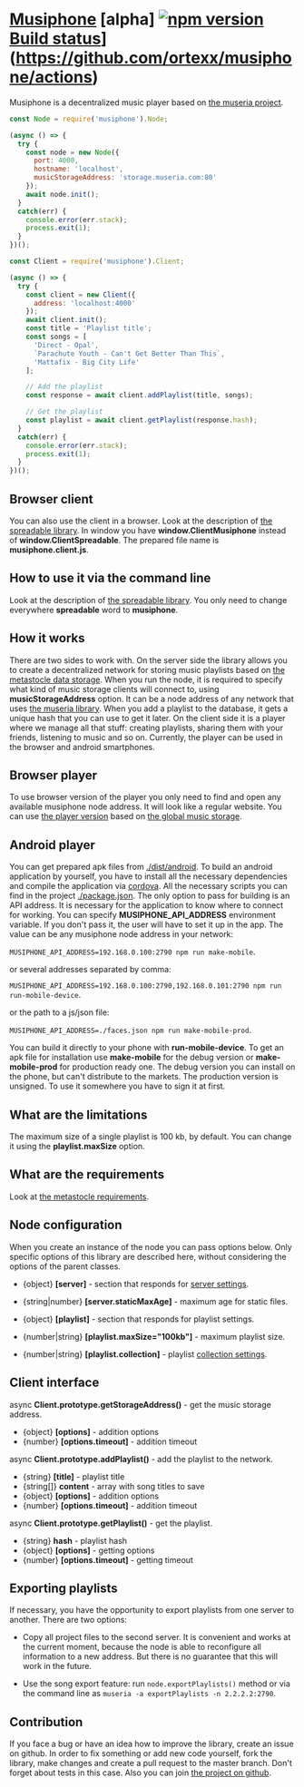# [Musiphone](https://github.com/ortexx/musiphone/) [alpha] [![npm version](https://badge.fury.io/js/musiphone.svg)](https://badge.fury.io/js/musiphone) [Build status](https://github.com/ortexx/musiphone/workflows/build/badge.svg)](https://github.com/ortexx/musiphone/actions)

Musiphone is a decentralized music player based on [the museria project](https://github.com/ortexx/museria/).

```javascript
const Node = require('musiphone').Node;

(async () => {  
  try {
    const node = new Node({
      port: 4000,
      hostname: 'localhost',
      musicStorageAddress: 'storage.museria.com:80'
    });
    await node.init();
  }
  catch(err) {
    console.error(err.stack);
    process.exit(1);
  }
})();
```

```javascript
const Client = require('musiphone').Client;

(async () => {  
  try {
    const client = new Client({
      address: 'localhost:4000'
    });
    await client.init();    
    const title = 'Playlist title';
    const songs = [
      'Direct - Opal',
      `Parachute Youth - Can't Get Better Than This`,
      'Mattafix - Big City Life'
    ];

    // Add the playlist
    const response = await client.addPlaylist(title, songs);

    // Get the playlist
    const playlist = await client.getPlaylist(response.hash);
  }
  catch(err) {
    console.error(err.stack);
    process.exit(1);
  }
})();
```

## Browser client
You can also use the client in a browser. Look at the description of [the spreadable library](https://github.com/ortexx/spreadable/#how-to-use-the-client-in-a-browser). In window you have __window.ClientMusiphone__ instead of __window.ClientSpreadable__. The prepared file name is __musiphone.client.js__.

## How to use it via the command line
Look at the description of [the spreadable library](https://github.com/ortexx/spreadable/#how-to-use-it-via-the-command-line). You only need to change everywhere **spreadable** word to **musiphone**.

## How it works

There are two sides to work with. On the server side the library allows you to create a decentralized network for storing music playlists based on [the metastocle data storage](https://github.com/ortexx/metastocle/). When you run the node, it is required to specify what kind of music storage clients will connect to, using __musicStorageAddress__ option. It can be a node address of any network that uses [the museria library](https://github.com/ortexx/museria/). When you add a playlist to the database, it gets a unique hash that you can use to get it later. On the client side it is a player where we manage all that stuff: creating playlists, sharing them with your friends, listening to music and so on. Currently, the player can be used in the browser and android smartphones.

## Browser player
To use browser version of the player you only need to find and open any available musiphone node address. It will look like a regular website. You can use [the player version](https://github.com/ortexx/museria-player/) based on [the global music storage](https://github.com/ortexx/museria-global/).

## Android player
You can get prepared apk files from [./dist/android](https://github.com/ortexx/musiphone/tree/master/dist/android). To build an android application by yourself, you have to install all the necessary dependencies and compile the application via [cordova](https://cordova.apache.org/).
All the necessary scripts you can find in the project [./package.json](https://github.com/ortexx/musiphone/blob/master/package.json).
The only option to pass for building is an API address. It is necessary for the application to know where to connect for working. You can specify  __MUSIPHONE_API_ADDRESS__ environment variable. If you don't pass it, the user will have to set it up in the app. The value can be any musiphone node address in your network:

`MUSIPHONE_API_ADDRESS=192.168.0.100:2790 npm run make-mobile`.

or several addresses separated by comma:

`MUSIPHONE_API_ADDRESS=192.168.0.100:2790,192.168.0.101:2790 npm run run-mobile-device`.

or the path to a js/json file:

`MUSIPHONE_API_ADDRESS=./faces.json npm run make-mobile-prod`.

You can build it directly to your phone with __run-mobile-device__. 
To get an apk file for installation use __make-mobile__ for the debug version or __make-mobile-prod__ for production ready one. The debug version you can install on the phone, but can't distribute to the markets. The production version is unsigned. To use it somewhere you have to sign it at first.

## What are the limitations
The maximum size of a single playlist is 100 kb, by default. You can change it using the __playlist.maxSize__ option.

## What are the requirements
Look at [the metastocle requirements](https://github.com/ortexx/metastocle/#what-are-the-requirements).

## Node configuration

When you create an instance of the node you can pass options below. Only specific options of this library are described here, without considering the options of the parent classes.

* {object} __[server]__ - section that responds for [server settings](https://github.com/ortexx/spreadable#node-configuration).

* {string|number} __[server.staticMaxAge]__ - maximum age for static files.

* {object} __[playlist]__ - section that responds for playlist settings.

* {number|string} __[playlist.maxSize="100kb"]__ - maximum playlist size.

* {number|string} __[playlist.collection]__ - playlist [collection settings](https://github.com/ortexx/metastocle#collection-configuration).

## Client interface

async __Client.prototype.getStorageAddress()__ - get the music storage address.
  * {object} __[options]__ - addition options
  * {number} __[options.timeout]__ - addition timeout

async __Client.prototype.addPlaylist()__ - add the playlist to the network.
  * {string} __[title]__ - playlist title
  * {string[]} __content__ - array with song titles to save
  * {object} __[options]__ - addition options
  * {number} __[options.timeout]__ - addition timeout

async __Client.prototype.getPlaylist()__ - get the playlist.
  * {string} __hash__ - playlist hash
  * {object} __[options]__ - getting options
  * {number} __[options.timeout]__ - getting timeout

## Exporting playlists
If necessary, you have the opportunity to export playlists from one server to another. There are two options:

* Copy all project files to the second server. It is convenient and works at the current moment, because the node is able to reconfigure all information to a new address. But there is no guarantee that this will work in the future.

* Use the song export feature: run ``` node.exportPlaylists() ``` method or via the command line as ``` museria -a exportPlaylists -n 2.2.2.2:2790 ```.

## Contribution
If you face a bug or have an idea how to improve the library, create an issue on github. In order to fix something or add new code yourself, fork the library, make changes and create a pull request to the master branch. Don't forget about tests in this case. Also you can join [the project on github](https://github.com/ortexx/musiphone/projects/1).